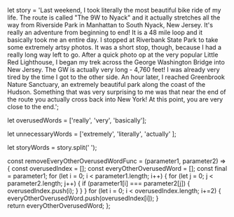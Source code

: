 let story = 'Last weekend, I took literally the most beautiful bike ride of my life. The route is called "The 9W to Nyack" and it actually stretches all the way from Riverside Park in Manhattan to South Nyack, New Jersey. It\'s really an adventure from beginning to end! It is a 48 mile loop and it basically took me an entire day. I stopped at Riverbank State Park to take some extremely artsy photos. It was a short stop, though, because I had a really long way left to go. After a quick photo op at the very popular Little Red Lighthouse, I began my trek across the George Washington Bridge into New Jersey.  The GW is actually very long - 4,760 feet! I was already very tired by the time I got to the other side.  An hour later, I reached Greenbrook Nature Sanctuary, an extremely beautiful park along the coast of the Hudson.  Something that was very surprising to me was that near the end of the route you actually cross back into New York! At this point, you are very close to the end.';

let overusedWords = ['really', 'very', 'basically'];

let unnecessaryWords = ['extremely', 'literally', 'actually' ];

let storyWords = story.split(' ');

const removeEveryOtherOverusedWordFunc = (parameter1, parameter2) => {
  const overusedIndex = [];
  const everyOtherOverusedWord = [];
  const final = parameter1;
  for (let i = 0; i < parameter1.length; i++) {
    for (let j = 0; j < parameter2.length; j++) {
      if (parameter1[i] === parameter2[j]) {
        overusedIndex.push(i);
      }
    }
  }
  for (let i = 0; i < overusedIndex.length; i+=2) {
    everyOtherOverusedWord.push(overusedIndex[i]);
    }  
  return everyOtherOverusedWord;
};
